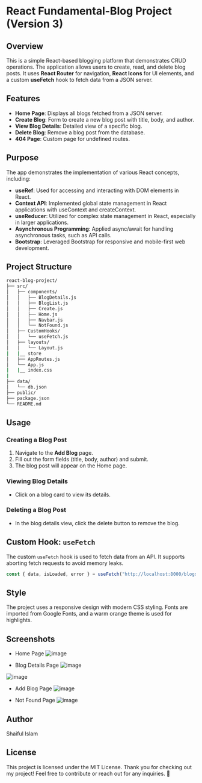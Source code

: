 # React Fundamental-Blog Project (Version 3)

## Overview
This is a simple React-based blogging platform that demonstrates CRUD operations. The application allows users to create, read, and delete blog posts. It uses **React Router** for navigation, **React Icons** for UI elements, and a custom **useFetch** hook to fetch data from a JSON server.

## Features
- **Home Page**: Displays all blogs fetched from a JSON server.
- **Create Blog**: Form to create a new blog post with title, body, and author.
- **View Blog Details**: Detailed view of a specific blog.
- **Delete Blog**: Remove a blog post from the database.
- **404 Page**: Custom page for undefined routes.

## Purpose

The app demonstrates the implementation of various React concepts, including:
 
- **useRef**: Used for accessing and interacting with DOM elements in React.
- **Context API**: Implemented global state management in React applications with useContext and createContext.
- **useReducer**: Utilized for complex state management in React, especially in larger applications.
- **Asynchronous Programming**: Applied async/await for handling asynchronous tasks, such as API calls.
- **Bootstrap**: Leveraged Bootstrap for responsive and mobile-first web development.



## Project Structure

   ```bash
   react-blog-project/
├── src/
│   ├── components/
│   │   ├── BlogDetails.js
│   │   ├── BlogList.js
│   │   ├── Create.js
│   │   ├── Home.js
│   │   ├── Navbar.js
│   │   └── NotFound.js
│   ├── CustomHooks/
│   │   └── useFetch.js
│   ├── layouts/
│   │   └── Layout.js
|   |__ store
│   ├── AppRoutes.js
│   └── App.js
|   |__ index.css
|
├── data/
│   └── db.json
├── public/
├── package.json
└── README.md

```


## Usage
### Creating a Blog Post
1. Navigate to the **Add Blog** page.
2. Fill out the form fields (title, body, author) and submit.
3. The blog post will appear on the Home page.

### Viewing Blog Details
- Click on a blog card to view its details.

### Deleting a Blog Post
- In the blog details view, click the delete button to remove the blog.

## Custom Hook: `useFetch`
The custom `useFetch` hook is used to fetch data from an API. It supports aborting fetch requests to avoid memory leaks.

```javascript
const { data, isLoaded, error } = useFetch("http://localhost:8000/blogs");
```

## Style

The project uses a responsive design with modern CSS styling. Fonts are imported from Google Fonts, and a warm orange theme is used for highlights.

## Screenshots
- Home Page
![image](https://github.com/user-attachments/assets/12e8e4e0-61a8-4fb7-b997-91021c86f2fe)


- Blog Details Page
![image](https://github.com/user-attachments/assets/af11f936-9d89-46dd-a1fe-3d8a2b26e348)

![image](https://github.com/user-attachments/assets/f242e096-1eb6-46bc-9ccb-824e8023f0d1)


- Add Blog Page
![image](https://github.com/user-attachments/assets/a391b164-defa-44ce-bd64-1a73a6030367)


- Not Found Page
![image](https://github.com/user-attachments/assets/de11e015-3de3-40aa-bc75-33ced223f0e8)


## Author
Shaiful Islam

## License
This project is licensed under the MIT License.
Thank you for checking out my project! Feel free to contribute or reach out for any inquiries. 🚀
